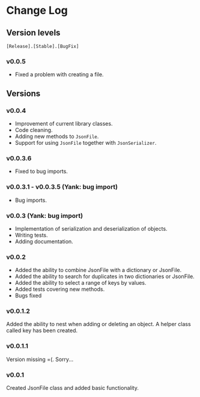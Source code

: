 # Change Log

## Version levels
`[Release].[Stable].[BugFix]`

### v0.0.5
- Fixed a problem with creating a file.

## Versions

### v0.0.4
- Improvement of current library classes.
- Code cleaning.
- Adding new methods to `JsonFile`.
- Support for using `JsonFile` together with `JsonSerializer`.

### v0.0.3.6
- Fixed to bug imports.

### v0.0.3.1 - v0.0.3.5 (Yank: bug import)
- Bug imports.

### v0.0.3 (Yank: bug import)
- Implementation of serialization and deserialization of objects.
- Writing tests.
- Adding documentation.

### v0.0.2
- Added the ability to combine JsonFile with a dictionary or JsonFile.
- Added the ability to search for duplicates in two dictionaries or JsonFile.
- Added the ability to select a range of keys by values.
- Added tests covering new methods.
- Bugs fixed

### v0.0.1.2
Added the ability to nest when adding or deleting an object. A helper class called key has been created.

### v0.0.1.1
Version missing =(. Sorry...

### v0.0.1
Created JsonFile class and added basic functionality.